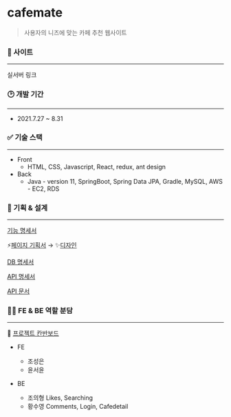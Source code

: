 # cafemate

> 사용자의 니즈에 맞는 카페 추천 웹사이트

### 🎯 사이트

---

 실서버 링크

### 🕑 개발 기간

---

- 2021.7.27 ~ 8.31

### ✅ 기술 스택

---

- Front
    - HTML, CSS, Javascript, React, redux, ant design
- Back
    - Java - version 11, SpringBoot, Spring Data JPA, Gradle, MySQL, AWS - EC2, RDS

### 🚩 기획 & 설계

---

[기능 명세서](https://www.notion.so/4241cfb8aab64592af099f34b2ccb938)

⚡[페이지 기획서](https://whimsical.com/8-MbpuashuB5aRgSKR6jM14A) → ✨[디자인](https://www.figma.com/file/1FrTtdMDvn53kDvS93GHBL/%EC%B9%B4%ED%8E%98?node-id=0%3A1)

[DB 명세서](https://www.notion.so/DB-45d7f01cbc334d40968bd39d2dfe84ad)

[API 명세서](https://www.notion.so/API-0b0cbd9ff7eb46d4b4b21446bf20233d)

[API 문서](https://www.notion.so/API-f730b73b41b249a8a394cbbc4dc18213)

### 👩‍💻 FE & BE 역할 분담

---

📢 [프로젝트 칸반보드](https://github.com/sungeun101/cafemate/projects/1)

- FE
    - 조성은
    - 윤서윤

- BE
    - 조의형
    Likes, Searching
    - 황수영
    Comments, Login, Cafedetail
